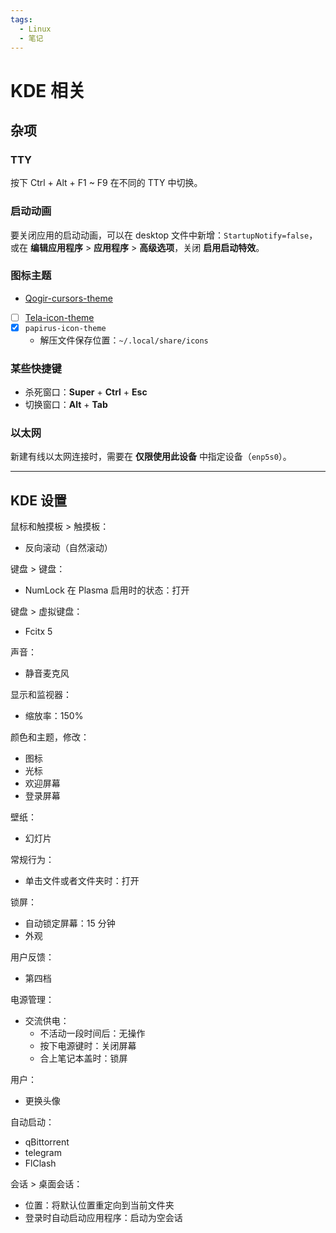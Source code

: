 ```yaml
---
tags:
  - Linux
  - 笔记
---
```


# KDE 相关

## 杂项

### TTY

按下 Ctrl + Alt + F1 ~ F9 在不同的 TTY 中切换。

### 启动动画

要关闭应用的启动动画，可以在 desktop 文件中新增：`StartupNotify=false`，或在 **编辑应用程序** > **应用程序** > **高级选项**，关闭 **启用启动特效**。

### 图标主题

- [Qogir-cursors-theme]
- [ ] [Tela-icon-theme]
- [x] `papirus-icon-theme`
    - 解压文件保存位置：`~/.local/share/icons`

[Tela-icon-theme]: https://store.kde.org/p/1279924
[Qogir-cursors-theme]: https://www.pling.com/p/1366182/

### 某些快捷键

- 杀死窗口：**Super** + **Ctrl** + **Esc**
- 切换窗口：**Alt** + **Tab**

### 以太网

新建有线以太网连接时，需要在 **仅限使用此设备** 中指定设备（`enp5s0`）。

----

## KDE 设置

鼠标和触摸板 > 触摸板：

- 反向滚动（自然滚动）

键盘 > 键盘：

- NumLock 在 Plasma 启用时的状态：打开

键盘 > 虚拟键盘：

- Fcitx 5

声音：

- 静音麦克风

显示和监视器：

- 缩放率：150%

颜色和主题，修改：

- 图标
- 光标
- 欢迎屏幕
- 登录屏幕

壁纸：

- 幻灯片

常规行为：

- 单击文件或者文件夹时：打开

锁屏：

- 自动锁定屏幕：15 分钟
- 外观

用户反馈：

- 第四档

电源管理：

- 交流供电：
  - 不活动一段时间后：无操作
  - 按下电源键时：关闭屏幕
  - 合上笔记本盖时：锁屏

用户：

- 更换头像

自动启动：

- qBittorrent
- telegram
- FlClash

会话 > 桌面会话：

- 位置：将默认位置重定向到当前文件夹
- 登录时自动启动应用程序：启动为空会话